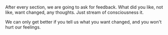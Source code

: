 After every section, we are going to ask for feedback. What did you like, not like, want changed, any thoughts. Just stream of consciousness it.

We can only get better if you tell us what you want changed, and you won't hurt our feelings. 

